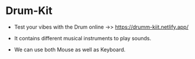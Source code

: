 # Drum-Kit
- Test your vibes with the Drum online ->> https://drumm-kiit.netlify.app/

- It contains different musical instruments to play sounds.

- We can use both Mouse as well as Keyboard.

